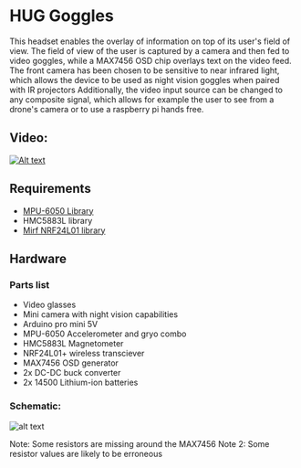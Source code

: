# HUG Goggles

This headset enables the overlay of information on top of its user's field of view. The field of view of the user is captured by a camera and then fed to video goggles, while a MAX7456 OSD chip overlays text on the video feed. The front camera has been chosen to be sensitive to near infrared light, which allows the device to be used as night vision goggles when paired with IR projectors Additionally, the video input source can be changed to any composite signal, which allows for example the user to see from a drone's camera or to use a raspberry pi hands free.

## Video:
[![Alt text](https://img.youtube.com/vi/jYXiF9gdmnc/0.jpg)](https://www.youtube.com/watch?v=jYXiF9gdmnc)

## Requirements

* [MPU-6050 Library](https://github.com/jrowberg/i2cdevlib/tree/master/Arduino/MPU6050)
* HMC5883L library
* [Mirf NRF24L01 library](https://github.com/aaronds/arduino-nrf24l01/tree/master/Mirf)

## Hardware
### Parts list

* Video glasses
* Mini camera with night vision capabilities
* Arduino pro mini 5V
* MPU-6050 Accelerometer and gryo combo
* HMC5883L Magnetometer
* NRF24L01+ wireless transciever
* MAX7456 OSD generator
* 2x DC-DC buck converter
* 2x 14500 Lithium-ion batteries

### Schematic:
![alt text](https://moreillon.duckdns.org/projects/images/arg_schem.png)

Note: Some resistors are missing around the MAX7456
Note 2: Some resistor values are likely to be erroneous

